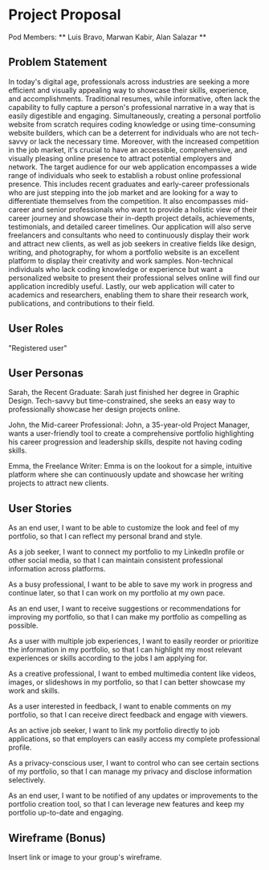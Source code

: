 # Project Proposal

Pod Members: ** Luis Bravo, Marwan Kabir, Alan Salazar **

## Problem Statement

  In today's digital age, professionals across industries are seeking a more efficient and visually appealing way to showcase their skills, experience, and accomplishments. Traditional resumes, while informative, often lack the capability to fully capture a person's professional narrative in a way that is easily digestible and engaging. Simultaneously, creating a personal portfolio website from scratch requires coding knowledge or using time-consuming website builders, which can be a deterrent for individuals who are not tech-savvy or lack the necessary time. Moreover, with the increased competition in the job market, it's crucial to have an accessible, comprehensive, and visually pleasing online presence to attract potential employers and network. 
  The target audience for our web application encompasses a wide range of individuals who seek to establish a robust online professional presence. This includes recent graduates and early-career professionals who are just stepping into the job market and are looking for a way to differentiate themselves from the competition. It also encompasses mid-career and senior professionals who want to provide a holistic view of their career journey and showcase their in-depth project details, achievements, testimonials, and detailed career timelines. Our application will also serve freelancers and consultants who need to continuously display their work and attract new clients, as well as job seekers in creative fields like design, writing, and photography, for whom a portfolio website is an excellent platform to display their creativity and work samples. Non-technical individuals who lack coding knowledge or experience but want a personalized website to present their professional selves online will find our application incredibly useful. Lastly, our web application will cater to academics and researchers, enabling them to share their research work, publications, and contributions to their field.

## User Roles

"Registered user"

## User Personas

Sarah, the Recent Graduate: Sarah just finished her degree in Graphic Design. Tech-savvy but time-constrained, she seeks an easy way to professionally showcase her design projects online.

John, the Mid-career Professional: John, a 35-year-old Project Manager, wants a user-friendly tool to create a comprehensive portfolio highlighting his career progression and leadership skills, despite not having coding skills.

Emma, the Freelance Writer: Emma is on the lookout for a simple, intuitive platform where she can continuously update and showcase her writing projects to attract new clients.

## User Stories

As an end user, I want to be able to customize the look and feel of my portfolio, so that I can reflect my personal brand and style.

As a job seeker, I want to connect my portfolio to my LinkedIn profile or other social media, so that I can maintain consistent professional information across platforms.

As a busy professional, I want to be able to save my work in progress and continue later, so that I can work on my portfolio at my own pace.

As an end user, I want to receive suggestions or recommendations for improving my portfolio, so that I can make my portfolio as compelling as possible.

As a user with multiple job experiences, I want to easily reorder or prioritize the information in my portfolio, so that I can highlight my most relevant experiences or skills according to the jobs I am applying for.

As a creative professional, I want to embed multimedia content like videos, images, or slideshows in my portfolio, so that I can better showcase my work and skills.

As a user interested in feedback, I want to enable comments on my portfolio, so that I can receive direct feedback and engage with viewers.

As an active job seeker, I want to link my portfolio directly to job applications, so that employers can easily access my complete professional profile.

As a privacy-conscious user, I want to control who can see certain sections of my portfolio, so that I can manage my privacy and disclose information selectively.

As an end user, I want to be notified of any updates or improvements to the portfolio creation tool, so that I can leverage new features and keep my portfolio up-to-date and engaging.

## Wireframe (Bonus)

Insert link or image to your group's wireframe. 
